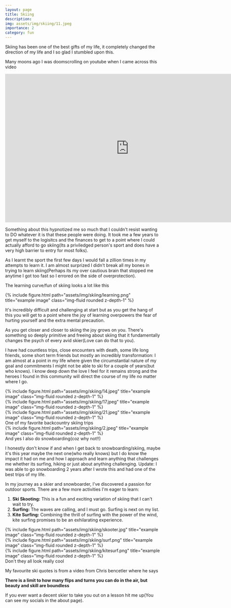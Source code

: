 ```yaml
---
layout: page
title: Skiing
description: 
img: assets/img/skiing/11.jpeg
importance: 2
category: fun
---
```


Skiing has been one of the best gifts of my life, it completely changed the direction of my life and I so glad I stumbled upon this.

Many moons ago I was doomscrolling on youtube when I came across this video 

<iframe width="800" height="480" src="https://www.youtube.com/embed/C-y70ZOSzE0" title="GoPro: Let Me Take You To The Mountain" frameborder="0" allow="accelerometer; autoplay; clipboard-write; encrypted-media; gyroscope; picture-in-picture; web-share" allowfullscreen></iframe>

Something about this hypnotized me so much that I couldn't resist wanting to DO whatever it is that these people were doing. It took me a few years to get myself to the logisitcs and the finances to get to a point where I could actually afford to go skiing(Its a priviledged person's sport and does have a very high barrier to entry for most folks). 

As I learnt the sport the first few days I would fall a zillion times in my attempts to learn it. I am almost surprized I didn't break all my bones in trying to learn skiing(Perhaps its my over cautious brain that stopped me anytime I got too fast so I errored on the side of overprotection). 

The learning curve/fun of skiing looks a lot like this 
<div class="mt-3 mt-md-0">
    {% include figure.html path="assets/img/skiing/learning.png" title="example image" class="img-fluid rounded z-depth-1" %}
</div>

It's incredibly difficult and challenging at start but as you get the hang of this you will get to a point where the joy of learning overpowers the fear of hurting yourself and the extra mental precaution. 

As you get closer and closer to skiing the joy grows on you. There's something so deeply primitive and freeing about skiing that it fundamentally changes the psych of every avid skier(Love can do that to you). 

I have had countless trips, close encounters with death, some life long friends, some short term friends but mostly an incredibly transformation: I am almost at a point in my life where given the circumstantial nature of my goal and commitments I might not be able to ski for a couple of years(but who knows). I know deep down the love I feel for it remains strong and the heroes I found in this community will direct the course of my life no matter where I go.


<div class="row">
    <div class="col-sm mt-3 mt-md-0">
        {% include figure.html path="assets/img/skiing/14.jpeg" title="example image" class="img-fluid rounded z-depth-1" %}
    </div>
    <div class="col-sm mt-3 mt-md-0">
        {% include figure.html path="assets/img/skiing/17.jpeg" title="example image" class="img-fluid rounded z-depth-1" %}
    </div>
    <div class="col-sm mt-3 mt-md-0">
        {% include figure.html path="assets/img/skiing/21.jpeg" title="example image" class="img-fluid rounded z-depth-1" %}
    </div>
</div>
<div class="caption">
    One of my favorite backcountry skiing trips
</div>
<div class="row">
    <div class="col-sm mt-3 mt-md-0">
        {% include figure.html path="assets/img/skiing/2.jpeg" title="example image" class="img-fluid rounded z-depth-1" %}
    </div>
</div>
<div class="caption">
    And yes I also do snowboarding(coz why not!!)
</div>

I honestly don't know if and when I get back to snowboarding/skiing, maybe it's this year maybe the next one(who really knows) but I do know the impact it had on me and how I approach and learn anything that challenges me whether its surfing, hiking or just about anything challenging. 
Update: I was able to go snowboarding 2 years after I wrote this and had one of the best trips of my life. 


In my journey as a skier and snowboarder, I've discovered a passion for outdoor sports. There are a few more activities I'm eager to learn:

1. **Ski Skooting:** This is a fun and exciting variation of skiing that I can't wait to try.
2. **Surfing:** The waves are calling, and I must go. Surfing is next on my list.
3. **Kite Surfing:** Combining the thrill of surfing with the power of the wind, kite surfing promises to be an exhilarating experience.


<div class="row justify-content-sm-center">
    <div class="col-sm mt-3 mt-md-0">
        {% include figure.html path="assets/img/skiing/skooter.jpg" title="example image" class="img-fluid rounded z-depth-1" %}
    </div>
    <div class="col-sm mt-3 mt-md-0">
        {% include figure.html path="assets/img/skiing/surf.png" title="example image" class="img-fluid rounded z-depth-1" %}
    </div>
    <div class="col-sm mt-3 mt-md-0">
        {% include figure.html path="assets/img/skiing/kitesurf.png" title="example image" class="img-fluid rounded z-depth-1" %}
    </div>
</div>
<div class="caption">
    Don't they all look really cool
</div>

My favourite ski quotes is from a video from Chris bencetler where he says 

**There is a limit to how many flips and turns you can do in the air, but beauty and skill are boundless**

If you ever want a decent skier to take you out on a lesson hit me up(You can see my socials in the about page).